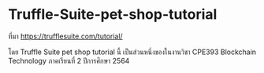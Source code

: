 # Truffle-Suite-pet-shop-tutorial
ที่มา https://trufflesuite.com/tutorial/

โดย Truffle Suite pet shop tutorial นี้ เป็นส่วนหนึ่งของในงานวิชา CPE393 Blockchain Technology ภาคเรียนที่ 2 ปีการศึกษา 2564
